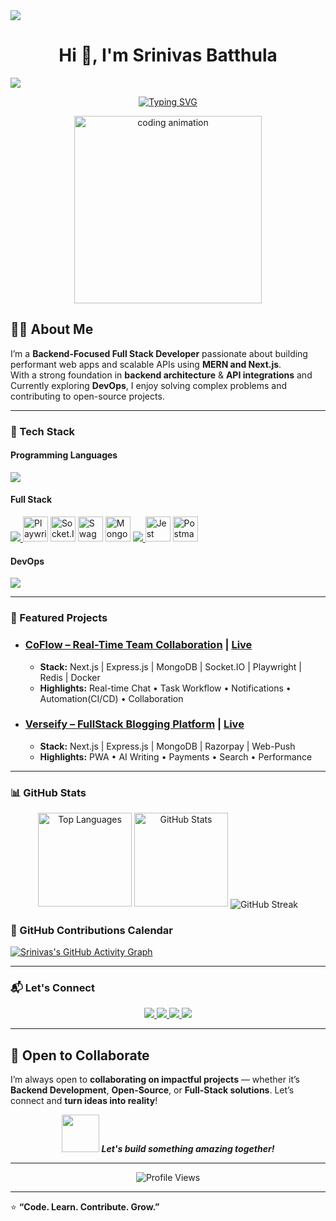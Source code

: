 <!--
👋 Hi, I'm Srinivas Batthula — Backend-Focused | Full-Stack Developer | MERN | Next.js | Open Source Enthusiast
Explore more on my portfolio -> srinivas-batthula.vercel.app
-->

<img src="https://user-images.githubusercontent.com/73097560/115834477-dbab4500-a447-11eb-908a-139a6edaec5c.gif">
<h1 align="center">Hi 👋, I'm Srinivas Batthula</h1>
<img src="https://user-images.githubusercontent.com/73097560/115834477-dbab4500-a447-11eb-908a-139a6edaec5c.gif">

<p align="center">
  <a href="https://git.io/typing-svg"><img src="https://readme-typing-svg.demolab.com?font=Fira+Code&pause=1000&color=22D3EE&center=true&vCenter=true&width=435&lines=Open+Source+Enthusiast;Tech+Enthusiast;Problem+Solver;MERN+Stack+Developer" alt="Typing SVG" /></a>
</p>

<div align="center">
  <img src="https://media.giphy.com/media/qgQUggAC3Pfv687qPC/giphy.gif" width="300" alt="coding animation">
</div>

## 👨‍💻 About Me
I’m a **Backend-Focused Full Stack Developer** passionate about building performant web apps and scalable APIs using **MERN and Next.js**.   
With a strong foundation in **backend architecture** & **API integrations** and Currently exploring **DevOps**, I enjoy solving complex problems and contributing to open-source projects. 

---

### 🧰 Tech Stack

#### Programming Languages
<p align="left" title="JavaScript, TypeScript, Java, Python">
  <a href="https://skillicons.dev">
    <img src="https://skillicons.dev/icons?i=javascript,ts,java,python" />
  </a>
</p>

#### Full Stack
<p align="left" title="React, NextJs, Node.Js, ExpressJs, FastAPI, Pug, Redis, Playwright, SocketIO, SwaggerDocs, Mongoose, Prisma, MongoDB, PostGreSQL, VSCode, Jest, Postman">
  <a href="https://skillicons.dev">
    <img src="https://skillicons.dev/icons?i=react,nextjs,nodejs,express,fastapi,pug,redis" />
  </a>
  <img src="https://cdn.jsdelivr.net/gh/devicons/devicon/icons/playwright/playwright-original.svg" width="40" alt="Playwright"/>
  <img src="https://cdn.jsdelivr.net/gh/devicons/devicon/icons/socketio/socketio-original.svg" width="40" alt="Socket.IO"/>
  <img src="https://raw.githubusercontent.com/simple-icons/simple-icons/develop/icons/swagger.svg" width="40" alt="Swagger Docs" />
  <img src="https://raw.githubusercontent.com/simple-icons/simple-icons/develop/icons/mongoose.svg" width="40" alt="Mongoose" />
  <a href="https://skillicons.dev">
    <img src="https://skillicons.dev/icons?i=prisma,mongodb,postgresql,vscode" />
  </a>
<img src="https://cdn.jsdelivr.net/gh/devicons/devicon/icons/jest/jest-plain.svg" width="40" alt="Jest" />
<img src="https://cdn.jsdelivr.net/gh/devicons/devicon/icons/postman/postman-original.svg" width="40" alt="Postman" />
</p>

#### DevOps
<p align="left" title="Git, GitHub, GitHub-Actions, Docker">
  <a href="https://skillicons.dev">
    <img src="https://skillicons.dev/icons?i=git,github,githubactions,docker" />
  </a>
</p>

---

### 🚀 Featured Projects

- ### [CoFlow – Real-Time Team Collaboration](https://github.com/srinivas-batthula/coflow) | [Live](https://coflow.netlify.app)  
	- **Stack:** Next.js | Express.js | MongoDB | Socket.IO | Playwright | Redis | Docker  
	- **Highlights:** Real-time Chat • Task Workflow • Notifications • Automation(CI/CD) • Collaboration  

- ### [Verseify – FullStack Blogging Platform](https://github.com/srinivas-batthula/verseify) | [Live](https://verseify.netlify.app)  
	- **Stack:** Next.js | Express.js | MongoDB | Razorpay | Web-Push  
	- **Highlights:** PWA • AI Writing • Payments • Search • Performance

---

### 📊 GitHub Stats

<p align="center">
  <img src="https://github-readme-stats.vercel.app/api/top-langs?username=srinivas-batthula&show_icons=true&locale=en&layout=compact&theme=tokyonight" height="150" alt="Top Languages" />
  <img src="https://github-readme-stats.vercel.app/api?username=srinivas-batthula&show_icons=true&locale=en&theme=tokyonight" height="150" alt="GitHub Stats" />
  <img align="center" src="https://github-readme-streak-stats.herokuapp.com/?user=srinivas-batthula&" alt="GitHub Streak" />
</p>

### 📅 GitHub Contributions Calendar

[![Srinivas's GitHub Activity Graph](https://github-readme-activity-graph.vercel.app/graph?username=srinivas-batthula&theme=tokyo-night)](https://github.com/ashutosh00710/github-readme-activity-graph)

---

### 📬 Let's Connect

<p align="center">
  <a href="https://www.linkedin.com/in/srinivas-batthula/">
    <img src="https://img.shields.io/badge/LinkedIn-0A66C2?style=for-the-badge&logo=linkedin&logoColor=white"/>
  </a>
  <a href="mailto:srinivasbatthula05.official@gmail.com">
    <img src="https://img.shields.io/badge/Gmail-EA4335?style=for-the-badge&logo=gmail&logoColor=white"/>
  </a>
  <a href="https://leetcode.com/srinivas-batthula/">
  <img src="https://img.shields.io/badge/LeetCode-FFA116?style=for-the-badge&logo=leetcode&logoColor=white"/>
</a>
  <a href="https://x.com/SrinivasBa76642" target="_blank">
    <img src="https://img.shields.io/badge/Twitter-1DA1F2?style=for-the-badge&logo=x&logoColor=white"/>
  </a>
</p>

---

## 💬 Open to Collaborate

I’m always open to **collaborating on impactful projects** — whether it’s **Backend Development**, **Open-Source**, or **Full-Stack solutions**.
Let’s connect and **turn ideas into reality**!

<p align="center">
  <img src="https://media.giphy.com/media/LnQjpWaON8nhr21vNW/giphy.gif" width="60"> 
  <em><b>Let's build something amazing together!</b></em>
</p>

---

<p align="center">
  <img src="https://komarev.com/ghpvc/?username=srinivas-batthula&style=flat-square&color=00bcd4" alt="Profile Views" />
</p>

---

⭐ **“Code. Learn. Contribute. Grow.”**
